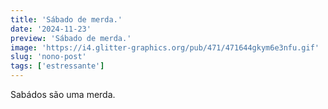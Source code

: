 ```yaml
---
title: 'Sábado de merda.'
date: '2024-11-23'
preview: 'Sábado de merda.'
image: 'https://i4.glitter-graphics.org/pub/471/471644gkym6e3nfu.gif'
slug: 'nono-post'
tags: ['estressante']
---
```


Sabádos são uma merda.
